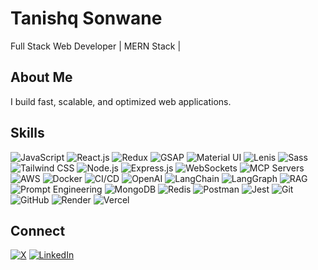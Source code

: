 # Tanishq Sonwane

Full Stack Web Developer | MERN Stack | 

## About Me
I build fast, scalable, and optimized web applications.

## Skills

![JavaScript](https://img.shields.io/badge/JavaScript-F7DF1E?style=for-the-badge&logo=javascript&logoColor=000000)
![React.js](https://img.shields.io/badge/React-61DAFB?style=for-the-badge&logo=react&logoColor=20232A)
![Redux](https://img.shields.io/badge/Redux-764ABC?style=for-the-badge&logo=redux&logoColor=white)
![GSAP](https://img.shields.io/badge/GSAP-88CE02?style=for-the-badge&logo=greensock&logoColor=000000)
![Material UI](https://img.shields.io/badge/Material_UI-0081CB?style=for-the-badge&logo=material-ui&logoColor=white)
![Lenis](https://img.shields.io/badge/Lenis-FF6EC7?style=for-the-badge)
![Sass](https://img.shields.io/badge/Sass-CC6699?style=for-the-badge&logo=sass&logoColor=ffffff)
![Tailwind CSS](https://img.shields.io/badge/TailwindCSS-06B6D4?style=for-the-badge&logo=tailwind-css&logoColor=white)
![Node.js](https://img.shields.io/badge/Node.js-339933?style=for-the-badge&logo=node.js&logoColor=ffffff)
![Express.js](https://img.shields.io/badge/Express.js-000000?style=for-the-badge&logo=express&logoColor=white)
![WebSockets](https://img.shields.io/badge/WebSockets-FF6600?style=for-the-badge)
![MCP Servers](https://img.shields.io/badge/MCP_Servers-FF4500?style=for-the-badge)
![AWS](https://img.shields.io/badge/AWS-FF9900?style=for-the-badge&logo=amazon-aws&logoColor=232F3E)
![Docker](https://img.shields.io/badge/Docker-2496ED?style=for-the-badge&logo=docker&logoColor=white)
![CI/CD](https://img.shields.io/badge/CI/CD-8A2BE2?style=for-the-badge)
![OpenAI](https://img.shields.io/badge/OpenAI-412991?style=for-the-badge&logo=openai&logoColor=white)
![LangChain](https://img.shields.io/badge/LangChain-00CED1?style=for-the-badge)
![LangGraph](https://img.shields.io/badge/LangGraph-FF6347?style=for-the-badge)
![RAG](https://img.shields.io/badge/RAG-FFD700?style=for-the-badge)
![Prompt Engineering](https://img.shields.io/badge/PromptEng-7FFF00?style=for-the-badge)
![MongoDB](https://img.shields.io/badge/MongoDB-47A248?style=for-the-badge&logo=mongodb&logoColor=white)
![Redis](https://img.shields.io/badge/Redis-DC382D?style=for-the-badge&logo=redis&logoColor=white)
![Postman](https://img.shields.io/badge/Postman-FF6C37?style=for-the-badge&logo=postman&logoColor=white)
![Jest](https://img.shields.io/badge/Jest-C21325?style=for-the-badge&logo=jest&logoColor=white)
![Git](https://img.shields.io/badge/Git-F05032?style=for-the-badge&logo=git&logoColor=white)
![GitHub](https://img.shields.io/badge/GitHub-181717?style=for-the-badge&logo=github&logoColor=white)
![Render](https://img.shields.io/badge/Render-00BFFF?style=for-the-badge)
![Vercel](https://img.shields.io/badge/Vercel-000000?style=for-the-badge&logo=vercel&logoColor=white)



## Connect

[![X](https://img.shields.io/badge/X-1DA1F2?style=for-the-badge&logo=x&logoColor=white)](https://x.com/tanxocean)
[![LinkedIn](https://img.shields.io/badge/LinkedIn-0077B5?style=for-the-badge&logo=linkedin&logoColor=white)](https://www.linkedin.com/in/tanishq-sonwane-01bb5a382/)


